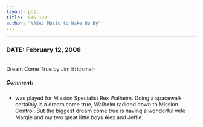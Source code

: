 ```yaml
---
layout: post
title:  STS-122
author: "NASA: Music to Wake Up By"
---
```


----
### DATE: February 12, 2008
----
Dream Come True by Jim Brickman

##### Comment:
* was played for Mission  Specialist Rex Walheim. Doing a spacewalk certainly is a dream come true, Walheim radioed down to Mission Control. But the biggest dream come true is having a wonderful wife Margie and my two great little boys Alex and Jeffie.
